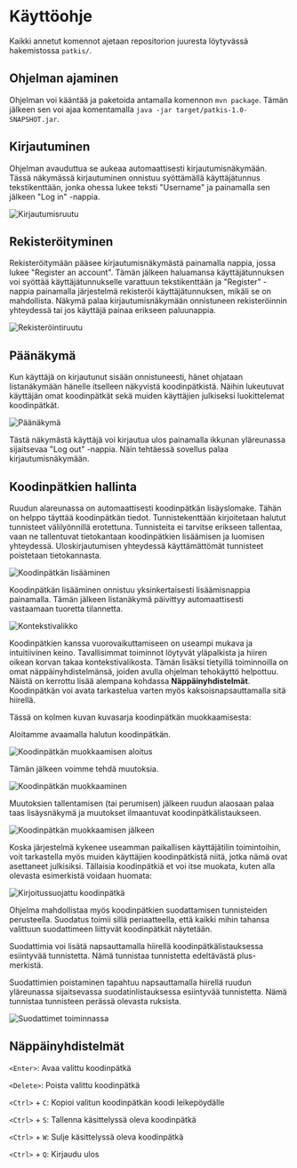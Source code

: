 # Käyttöohje

Kaikki annetut komennot ajetaan repositorion juuresta löytyvässä hakemistossa
`patkis/`.

## Ohjelman ajaminen

Ohjelman voi kääntää ja paketoida antamalla komennon `mvn package`. Tämän
jälkeen sen voi ajaa komentamalla `java -jar target/patkis-1.0-SNAPSHOT.jar`.

## Kirjautuminen

Ohjelman avauduttua se aukeaa automaattisesti kirjautumisnäkymään. Tässä
näkymässä kirjautuminen onnistuu syöttämällä käyttäjätunnus tekstikenttään,
jonka ohessa lukee teksti "Username" ja painamalla sen jälkeen "Log in"
-nappia.

![Kirjautumisruutu](https://raw.githubusercontent.com/meklu/uni-ohtek/master/imgs/manual/patkis-login.png)

## Rekisteröityminen

Rekisteröitymään pääsee kirjautumisnäkymästä painamalla nappia, jossa lukee
"Register an account". Tämän jälkeen haluamansa käyttäjätunnuksen voi syöttää
käyttäjätunnukselle varattuun tekstikenttään ja "Register" -nappia painamalla
järjestelmä rekisteröi käyttäjätunnuksen, mikäli se on mahdollista. Näkymä
palaa kirjautumisnäkymään onnistuneen rekisteröinnin yhteydessä tai jos
käyttäjä painaa erikseen paluunappia.

![Rekisteröintiruutu](https://raw.githubusercontent.com/meklu/uni-ohtek/master/imgs/manual/patkis-register.png)

## Päänäkymä

Kun käyttäjä on kirjautunut sisään onnistuneesti, hänet ohjataan listanäkymään
hänelle itselleen näkyvistä koodinpätkistä. Näihin lukeutuvat käyttäjän omat
koodinpätkät sekä muiden käyttäjien julkiseksi luokittelemat koodinpätkät.

![Päänäkymä](https://raw.githubusercontent.com/meklu/uni-ohtek/master/imgs/manual/patkis-mainview.png)

Tästä näkymästä käyttäjä voi kirjautua ulos painamalla ikkunan yläreunassa
sijaitsevaa "Log out" -nappia. Näin tehtäessä sovellus palaa
kirjautumisnäkymään.

## Koodinpätkien hallinta

Ruudun alareunassa on automaattisesti koodinpätkän lisäyslomake. Tähän on
helppo täyttää koodinpätkän tiedot. Tunnistekenttään kirjoitetaan halutut
tunnisteet välilyönnillä erotettuna. Tunnisteita ei tarvitse erikseen
tallentaa, vaan ne tallentuvat tietokantaan koodinpätkien lisäämisen ja
luomisen yhteydessä. Uloskirjautumisen yhteydessä käyttämättömät tunnisteet
poistetaan tietokannasta.

![Koodinpätkän lisääminen](https://raw.githubusercontent.com/meklu/uni-ohtek/master/imgs/manual/patkis-add-snip.png)

Koodinpätkän lisääminen onnistuu yksinkertaisesti lisäämisnappia painamalla.
Tämän jälkeen listanäkymä päivittyy automaattisesti vastaamaan tuoretta
tilannetta.

![Kontekstivalikko](https://raw.githubusercontent.com/meklu/uni-ohtek/master/imgs/manual/patkis-ctx-menu.png)

Koodinpätkien kanssa vuorovaikuttamiseen on useampi mukava ja intuitiivinen
keino. Tavallisimmat toiminnot löytyvät yläpalkista ja hiiren oikean korvan
takaa kontekstivalikosta. Tämän lisäksi tietyillä toiminnoilla on omat
näppäinyhdistelmänsä, joiden avulla ohjelman tehokäyttö helpottuu. Näistä on
kerrottu lisää alempana kohdassa **Näppäinyhdistelmät**. Koodinpätkän voi avata
tarkastelua varten myös kaksoisnapsauttamalla sitä hiirellä.

Tässä on kolmen kuvan kuvasarja koodinpätkän muokkaamisesta:

Aloitamme avaamalla halutun koodinpätkän.

![Koodinpätkän muokkaamisen aloitus](https://raw.githubusercontent.com/meklu/uni-ohtek/master/imgs/manual/patkis-edit-pre.png)

Tämän jälkeen voimme tehdä muutoksia.

![Koodinpätkän muokkaaminen](https://raw.githubusercontent.com/meklu/uni-ohtek/master/imgs/manual/patkis-edit-intra.png)

Muutoksien tallentamisen (tai perumisen) jälkeen ruudun alaosaan palaa taas
lisäysnäkymä ja muutokset ilmaantuvat koodinpätkälistaukseen.

![Koodinpätkän muokkaamisen jälkeen](https://raw.githubusercontent.com/meklu/uni-ohtek/master/imgs/manual/patkis-edit-post.png)

Koska järjestelmä kykenee useamman paikallisen käyttäjätilin toimintoihin, voit
tarkastella myös muiden käyttäjien koodinpätkistä niitä, jotka nämä ovat
asettaneet julkisiksi. Tällaisia koodinpätkiä et voi itse muokata, kuten alla
olevasta esimerkistä voidaan huomata:

![Kirjoitussuojattu koodinpätkä](https://raw.githubusercontent.com/meklu/uni-ohtek/master/imgs/manual/patkis-readonly.png)

Ohjelma mahdollistaa myös koodinpätkien suodattamisen tunnisteiden perusteella.
Suodatus toimii sillä periaatteella, että kaikki mihin tahansa valittuun
suodattimeen liittyvät koodinpätkät näytetään.

Suodattimia voi lisätä napsauttamalla hiirellä koodinpätkälistauksessa
esiintyvää tunnistetta. Nämä tunnistaa tunnistetta edeltävästä plus-merkistä.

Suodattimien poistaminen tapahtuu napsauttamalla hiirellä ruudun yläreunassa
sijaitsevassa suodatinlistauksessa esiintyvää tunnistetta. Nämä tunnistaa
tunnisteen perässä olevasta ruksista.

![Suodattimet toiminnassa](https://raw.githubusercontent.com/meklu/uni-ohtek/master/imgs/manual/patkis-filters.png)

## Näppäinyhdistelmät

`<Enter>`: Avaa valittu koodinpätkä

`<Delete>`: Poista valittu koodinpätkä

`<Ctrl>` + `C`: Kopioi valitun koodinpätkän koodi leikepöydälle

`<Ctrl>` + `S`: Tallenna käsittelyssä oleva koodinpätkä

`<Ctrl>` + `W`: Sulje käsittelyssä oleva koodinpätkä

`<Ctrl>` + `Q`: Kirjaudu ulos
